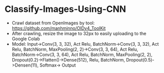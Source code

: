 # Classify-Images-Using-CNN
- Crawl dataset from OpenImages by tool: https://github.com/manhminno/OIDv4_ToolKit
- After crawling, resize the image to 32px to easily uploading to the Google Colab
- Model: Input->Conv(3, 3, 32), Act Relu, BatchNorm->Conv(3, 3, 32), Act Relu, BatchNorm, MaxPooling(2, 2)->Conv(3, 3, 64), Act Relu, BatchNorm->Conv(3, 3, 64), Act Relu, BatchNorm, MaxPooling(2, 2), Dropout(0.2)->Flatten()->Dense(512), Relu, BatchNorm, Dropout(0.5)->Densen(11), Softmax-> Output
